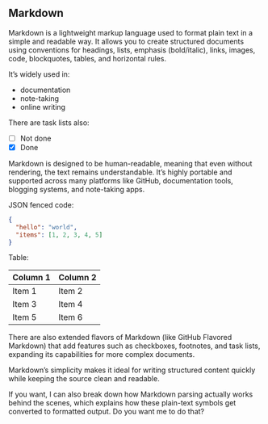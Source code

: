 ## Markdown

Markdown is a lightweight markup language used to format plain text in a simple and readable way. It allows you to create structured documents using conventions for headings, lists, emphasis (bold/italic), links, images, code, blockquotes, tables, and horizontal rules.

It’s widely used in:

- documentation
- note-taking
- online writing

There are task lists also:

- [ ] Not done
- [x] Done

Markdown is designed to be human-readable, meaning that even without rendering, the text remains understandable. It’s highly portable and supported across many platforms like GitHub, documentation tools, blogging systems, and note-taking apps.

JSON fenced code:

```json
{
  "hello": "world",
  "items": [1, 2, 3, 4, 5]
}
```

Table:

| Column 1 | Column 2 |
| -------- | -------- |
| Item 1   | Item 2   |
| Item 3   | Item 4   |
| Item 5   | Item 6   |

There are also extended flavors of Markdown (like GitHub Flavored Markdown) that add features such as checkboxes, footnotes, and task lists, expanding its capabilities for more complex documents.

Markdown’s simplicity makes it ideal for writing structured content quickly while keeping the source clean and readable.

If you want, I can also break down how Markdown parsing actually works behind the scenes, which explains how these plain-text symbols get converted to formatted output. Do you want me to do that?
